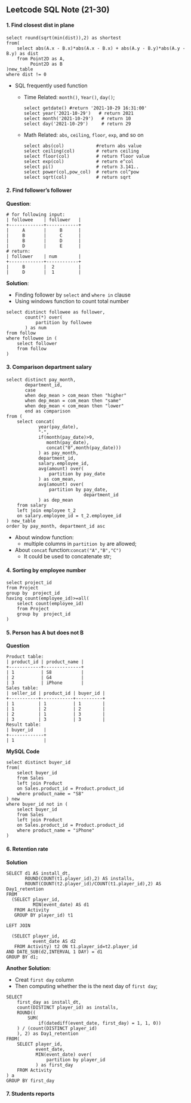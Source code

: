 ## Leetcode SQL Note (21-30)

#### 1. Find closest dist in plane

```mysql
select round(sqrt(min(dist)),2) as shortest
from(
    select abs(A.x - B.x)*abs(A.x - B.x) + abs(A.y - B.y)*abs(A.y - B.y) as dist
    from Point2D as A,
         Point2D as B
)new_table
where dist != 0
```

- SQL frequently used function

    - Time Related: `month()`, `Year()`, `day()`;

        ```mysql
        select getdate() #return '2021-10-29 16:31:00'
        select year('2021-10-29')   # return 2021
        select month('2021-10-29')   # return 10
        select day('2021-10-29')     # return 29
        ```

    - Math Related: `abs`, `ceiling`, `floor`, `exp`, and so on

        ```mysql
        select abs(col)            #return abs value
        select ceiling(col)        # return ceiling
        select floor(col)          # return floor value
        select exp(col)            # return e^col
        select pi()                # return 3.141..
        select power(col,pow_col)  # return col^pow
        select sqrt(col)           # return sqrt
        ```

#### 2. Find follower’s follower

**Question**:

```mysql
# for following input: 
| followee    | follower   |
+-------------+------------+
|     A       |     B      |
|     B       |     C      |
|     B       |     D      |
|     D       |     E      |
# return: 
| follower    | num        |
+-------------+------------+
|     B       |  2         |
|     D       |  1         |
```

**Solution**:

- Finding follower by `select` and `where in` clause
- Using windows function to count total number

```mysql
select distinct followee as follower,
       count(*) over(
           partition by followee
       ) as num
from follow
where followee in (
    select follower 
    from follow
)
```

#### 3. Comparison department salary 

```mysql
select distinct pay_month,
       department_id,
       case 
       when dep_mean > com_mean then "higher"
       when dep_mean = com_mean then "same"
       when dep_mean < com_mean then "lower"
       end as comparison
from (
    select concat(
        	year(pay_date),
        	"-", 
        	if(month(pay_date)>9,
               month(pay_date),
               concat("0",month(pay_date)))
    		) as pay_month,
       		department_id,
       		salary.employee_id,
       		avg(amount) over(
                partition by pay_date
            ) as com_mean,
       		avg(amount) over(
                partition by pay_date,
                			 department_id
            ) as dep_mean
    from salary
    left join employee t_2
    on salary.employee_id = t_2.employee_id
) new_table
order by pay_month, department_id asc
```

- About window function:
    - multiple columns in `partition by` are allowed;
- About `concat` function:`concat("A","B","C")`
    - It could be used to concatenate str;

#### 4. Sorting by employee number

```mysql
select project_id
from Project
group by  project_id
having count(employee_id)>=all(
    select count(employee_id) 
    from Project 
    group by  project_id
)
```

#### 5. Person has A but does not B

**Question**

```mysql
Product table:
| product_id | product_name |
+------------+--------------+
| 1          | S8           |
| 2          | G4           |
| 3          | iPhone       |
Sales table:
| seller_id | product_id | buyer_id |
+-----------+------------+----------+
| 1         | 1          | 1        |
| 1         | 2          | 2        |
| 2         | 1          | 3        |
| 3         | 3          | 3        |
Result table:
| buyer_id    |
+-------------+
| 1           |
```

**MySQL Code**

```mysql
select distinct buyer_id
from(
    select buyer_id
    from Sales
    left join Product
    on Sales.product_id = Product.product_id
    where product_name = "S8"
) new
where buyer_id not in (
    select buyer_id
    from Sales
    left join Product
    on Sales.product_id = Product.product_id
    where product_name = "iPhone"
)
```

#### 6. Retention rate

**Solution**

```mysql
SELECT d1 AS install_dt,
       ROUND(COUNT(t1.player_id),2) AS installs,
       ROUNT(COUNT(t2.player_id)/COUNT(t1.player_id),2) AS Day1_retention
FROM
  (SELECT player_id,
          MIN(event_date) AS d1
   FROM Activity
   GROUP BY player_id) t1

LEFT JOIN

  (SELECT player_id,
          event_date AS d2
   FROM Activity) t2 ON t1.player_id=t2.player_id
AND DATE_SUB(d2,INTERVAL 1 DAY) = d1
GROUP BY d1;
```

**Another Solution**:

- Creat `first day` column
- Then computing whether the is the next day of `first day`;

```mysql
SELECT
    first_day as install_dt,
    count(DISTINCT player_id) as installs,
    ROUND((
        SUM(
            if(datediff(event_date, first_day) = 1, 1, 0))
    ) / (count(DISTINCT player_id)
    ), 2) as Day1_retention
FROM(
    SELECT player_id,
           event_date,
           MIN(event_date) over(
               partition by player_id
           ) as first_day
    FROM Activity
) a 
GROUP BY first_day
```

#### 7. Students reports

